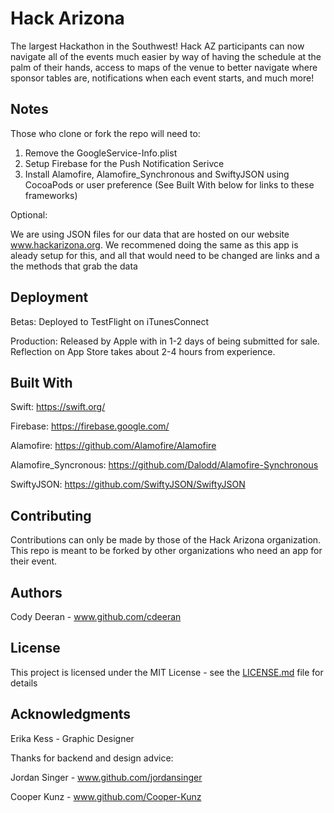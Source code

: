 # Hack Arizona
The largest Hackathon in the Southwest! 
Hack AZ participants can now navigate all of the events much easier by way of having the schedule at the palm of their hands, access to maps of the venue to better navigate where sponsor tables are, notifications when each event starts, and much more!

## Notes

Those who clone or fork the repo will need to:

1. Remove the GoogleService-Info.plist
2. Setup Firebase for the Push Notification Serivce
3. Install Alamofire, Alamofire_Synchronous and SwiftyJSON using CocoaPods or user preference (See Built With below for links to these frameworks)

Optional:

We are using JSON files for our data that are hosted on our website www.hackarizona.org. 
We recommened doing the same as this app is aleady setup for this, and all that would need to be changed are links and a the methods that grab the data

## Deployment
Betas: 
Deployed to TestFlight on iTunesConnect

Production:
Released by Apple with in 1-2 days of being submitted for sale. Reflection on App Store takes about 2-4 hours from experience.

## Built With
Swift:
https://swift.org/

Firebase:
https://firebase.google.com/

Alamofire:
https://github.com/Alamofire/Alamofire

Alamofire_Syncronous:
https://github.com/Dalodd/Alamofire-Synchronous

SwiftyJSON:
https://github.com/SwiftyJSON/SwiftyJSON

## Contributing

Contributions can only be made by those of the Hack Arizona organization. 
This repo is meant to be forked by other organizations who need an app for their event.

## Authors

Cody Deeran - 
www.github.com/cdeeran

## License

This project is licensed under the MIT License - see the [LICENSE.md](LICENSE.md) file for details

## Acknowledgments
Erika Kess - 
Graphic Designer

Thanks for backend and design advice:

Jordan Singer - 
www.github.com/jordansinger

Cooper Kunz - 
www.github.com/Cooper-Kunz
